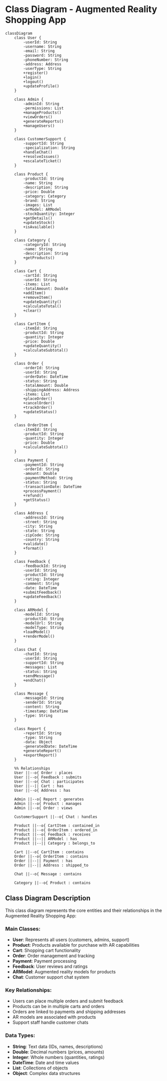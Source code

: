 # Class Diagram - Augmented Reality Shopping App

```mermaid
classDiagram
    class User {
        -userId: String
        -username: String
        -email: String
        -password: String
        -phoneNumber: String
        -address: Address
        -userType: String
        +register()
        +login()
        +logout()
        +updateProfile()
    }

    class Admin {
        -adminId: String
        -permissions: List
        +manageProducts()
        +viewOrders()
        +generateReports()
        +manageUsers()
    }

    class CustomerSupport {
        -supportId: String
        -specialization: String
        +handleChat()
        +resolveIssues()
        +escalateTicket()
    }

    class Product {
        -productId: String
        -name: String
        -description: String
        -price: Double
        -category: Category
        -brand: String
        -images: List
        -arModel: ARModel
        -stockQuantity: Integer
        +getDetails()
        +updateStock()
        +isAvailable()
    }

    class Category {
        -categoryId: String
        -name: String
        -description: String
        +getProducts()
    }

    class Cart {
        -cartId: String
        -userId: String
        -items: List
        -totalAmount: Double
        +addItem()
        +removeItem()
        +updateQuantity()
        +calculateTotal()
        +clear()
    }

    class CartItem {
        -itemId: String
        -productId: String
        -quantity: Integer
        -price: Double
        +updateQuantity()
        +calculateSubtotal()
    }

    class Order {
        -orderId: String
        -userId: String
        -orderDate: DateTime
        -status: String
        -totalAmount: Double
        -shippingAddress: Address
        -items: List
        +placeOrder()
        +cancelOrder()
        +trackOrder()
        +updateStatus()
    }

    class OrderItem {
        -itemId: String
        -productId: String
        -quantity: Integer
        -price: Double
        +calculateSubtotal()
    }

    class Payment {
        -paymentId: String
        -orderId: String
        -amount: Double
        -paymentMethod: String
        -status: String
        -transactionDate: DateTime
        +processPayment()
        +refund()
        +getStatus()
    }

    class Address {
        -addressId: String
        -street: String
        -city: String
        -state: String
        -zipCode: String
        -country: String
        +validate()
        +format()
    }

    class Feedback {
        -feedbackId: String
        -userId: String
        -productId: String
        -rating: Integer
        -comment: String
        -date: DateTime
        +submitFeedback()
        +updateFeedback()
    }

    class ARModel {
        -modelId: String
        -productId: String
        -modelUrl: String
        -modelType: String
        +loadModel()
        +renderModel()
    }

    class Chat {
        -chatId: String
        -userId: String
        -supportId: String
        -messages: List
        -status: String
        +sendMessage()
        +endChat()
    }

    class Message {
        -messageId: String
        -senderId: String
        -content: String
        -timestamp: DateTime
        -type: String
    }

    class Report {
        -reportId: String
        -type: String
        -data: Object
        -generatedDate: DateTime
        +generateReport()
        +exportReport()
    }

    %% Relationships
    User ||--o{ Order : places
    User ||--o{ Feedback : submits
    User ||--o{ Chat : participates
    User ||--|| Cart : has
    User ||--o{ Address : has

    Admin ||--o{ Report : generates
    Admin ||--o{ Product : manages
    Admin ||--o{ Order : views

    CustomerSupport ||--o{ Chat : handles

    Product ||--o{ CartItem : contained_in
    Product ||--o{ OrderItem : ordered_in
    Product ||--o{ Feedback : receives
    Product ||--|| ARModel : has
    Product ||--|| Category : belongs_to

    Cart ||--o{ CartItem : contains
    Order ||--o{ OrderItem : contains
    Order ||--|| Payment : has
    Order ||--|| Address : shipped_to

    Chat ||--o{ Message : contains

    Category ||--o{ Product : contains
```

## Class Diagram Description

This class diagram represents the core entities and their relationships in the Augmented Reality Shopping App:

### Main Classes:
- **User**: Represents all users (customers, admins, support)
- **Product**: Products available for purchase with AR capabilities
- **Cart**: Shopping cart functionality
- **Order**: Order management and tracking
- **Payment**: Payment processing
- **Feedback**: User reviews and ratings
- **ARModel**: Augmented reality models for products
- **Chat**: Customer support chat system

### Key Relationships:
- Users can place multiple orders and submit feedback
- Products can be in multiple carts and orders
- Orders are linked to payments and shipping addresses
- AR models are associated with products
- Support staff handle customer chats

### Data Types:
- **String**: Text data (IDs, names, descriptions)
- **Double**: Decimal numbers (prices, amounts)
- **Integer**: Whole numbers (quantities, ratings)
- **DateTime**: Date and time values
- **List**: Collections of objects
- **Object**: Complex data structures 
